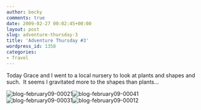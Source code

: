 ```yaml
---
author: becky
comments: true
date: 2009-02-27 00:02:45+00:00
layout: post
slug: adventure-thursday-3
title: 'Adventure Thursday #3'
wordpress_id: 1358
categories:
- Travel
---
```


Today Grace and I went to a local nursery to look at plants and shapes and such.  It seems I gravitated more to the shapes than plants...




![blog-february09-00021](http://beta.beckyjenson.com/wp-content/uploads/2009/02/blog-february09-00021.jpg)![blog-february09-00041](http://beta.beckyjenson.com/wp-content/uploads/2009/02/blog-february09-00041.jpg) ![blog-february09-00031](http://beta.beckyjenson.com/wp-content/uploads/2009/02/blog-february09-00031.jpg)![blog-february09-00012](http://beta.beckyjenson.com/wp-content/uploads/2009/02/blog-february09-00012.jpg)
